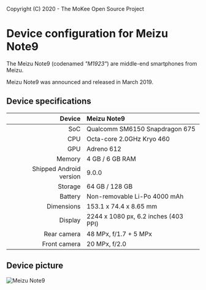 Copyright (C) 2020 - The MoKee Open Source Project

Device configuration for Meizu Note9
==============

The Meizu Note9 (codenamed _"M1923"_) are middle-end smartphones from Meizu.

Meizu Note9 was announced and released in March 2019.

## Device specifications

| Device       | Meizu Note9                            |
| -----------: | :------------------------------------- |
| SoC          | Qualcomm SM6150 Snapdragon 675         |
| CPU          | Octa-core 2.0GHz Kryo 460              |
| GPU          | Adreno 612                             |
| Memory       | 4 GB / 6 GB RAM                        |
| Shipped Android version | 9.0.0                       |
| Storage      | 64 GB / 128 GB                         |
| Battery      | Non-removable Li-Po 4000 mAh           |
| Dimensions   | 153.1 x 74.4 x 8.65 mm                 |
| Display      | 2244 x 1080 px, 6.2 inches (403 PPI)   |
| Rear camera  | 48 MPx, f/1.7 + 5 MPx                  |
| Front camera | 20 MPx, f/2.0                          |

## Device picture

![Meizu Note9](https://www3.res.meizu.com/static/cn/note9/spec/images/phone-white_a63bc5c.png "Meizu Note9")
